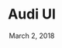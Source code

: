 ---
layout: post
date: March 2, 2018
title: Audi UI
company: Audi
link: http://www.audi.com/ci/en/guides/user-interface/introduction.html
image: images/systems/audi.jpg
description: The aim is to create varied solutions and a well-balanced, system-wide user experience – from the app to the vehicle.

---